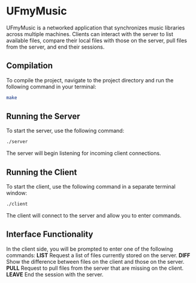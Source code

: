 # UFmyMusic

UFmyMusic is a networked application that synchronizes music libraries across multiple machines. Clients can interact with the server to list available files, compare their local files with those on the server, pull files from the server, and end their sessions.

## Compilation

To compile the project, navigate to the project directory and run the following command in your terminal:

```bash
make
```

## Running the Server
To start the server, use the following command:
```bash
./server
```
The server will begin listening for incoming client connections.

## Running the Client
To start the client, use the following command in a separate terminal window:
```bash
./client
```
The client will connect to the server and allow you to enter commands.

## Interface Functionality
In the client side, you will be prompted to enter one of the following commands:
**LIST**  Request a list of files currently stored on the server.
**DIFF**  Show the difference between files on the client and those on the server.
**PULL** Request to pull files from the server that are missing on the client.
**LEAVE** End the session with the server.
